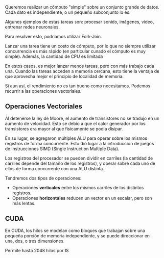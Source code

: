 Queremos realizar un cómputo "simple" sobre un conjunto grande de datos. Cada dato es independiente, o un pequeño subconjunto lo es.

Algunos ejemplos de estas tareas son: procesar sonido, imágenes, video, entrenar redes neuronales.

Para resolver esto, podríamos utilizar Fork-Join.

Lanzar una tarea tiene un costo de cómputo, por lo que no siempre utilizar concurrencia es más rápido (en particular cunado el cómputo es muy simple). Además, la cantidad de CPU es limitada

En estos casos, es mejor lanzar menos tareas, pero con más trabajo cada una. Cuando las tareas acceden a memoria cercana, esto tiene la ventaja de que aprovecha mejor el principio de localidad de memoria.

Si aun así, el rendimiento no es tan bueno como necesitamos. Podemos recurrir a las operaciones vectoriales.

## Operaciones Vectoriales

Al detenerse la ley de Moore, el aumento de transistores no se tradujo en un aumento de velocidad. Esto se debio a que el calor generador por los transistores era mayor al que fisicamente se podia disipar.

En su lugar, se agregaron múltiples ALU para operar sobre los mismos registros de forma concurrente. Esto dio lugar a la introducción de juegos de instrucciones SIMD (Single Instruction Multiple Data).

Los registros del procesador se pueden dividir en carriles (la cantidad de carriles depende del tamaño de los registros), y operar sobre cada uno de ellos de forma concurrente con una ALU distinta.

Tendremos dos tipos de operaciones:

- Operaciones **verticales** entre los mismos carriles de los distintos registros.
- Operaciones **horizontales** reducen un vector en un escalar, pero son más lentas.

## CUDA

En CUDA, los hilos se modelan como bloques que trabajan sobre una pequeña porción de memoria independiente, y se puede direccionar en una, dos, o tres dimensiones.

Permite hasta 2048 hilos por IS
